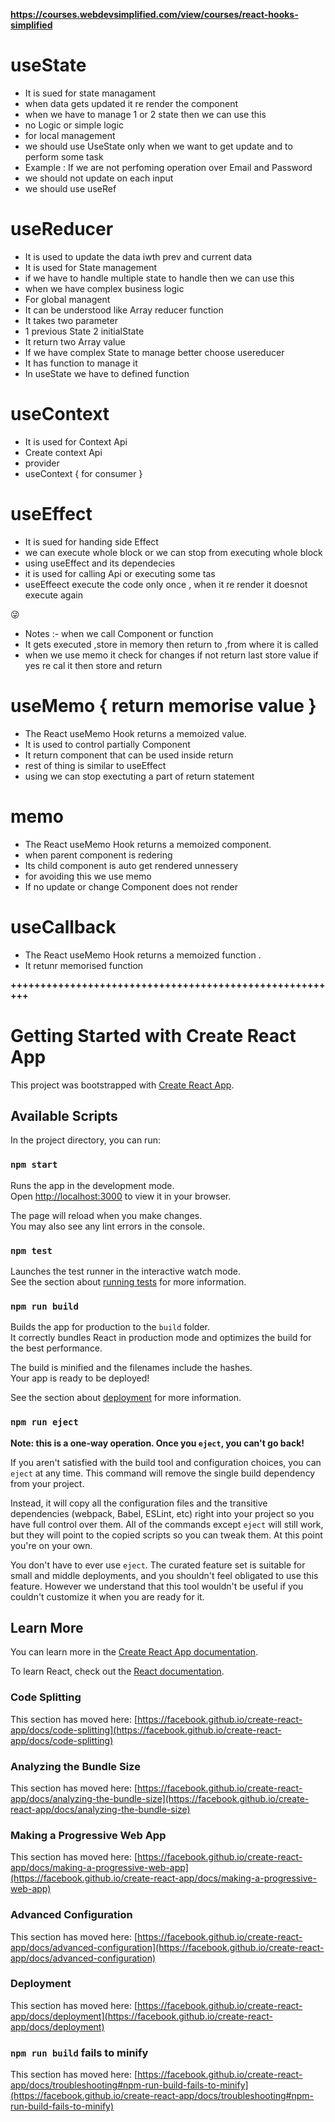**https://courses.webdevsimplified.com/view/courses/react-hooks-simplified**
# useState 
- It is sued for state managament 
- when data gets updated it re render the component 
- when we have to manage 1 or 2 state then we can use this
- no Logic or simple logic 
- for local management 
- we should use UseState only when we want to get update and to perform some task
- Example : If we are not perfoming operation over Email and Password 
- we should not update on each input 
- we should use useRef 


# useReducer 
- It is used to update the data iwth prev and current data
- It is used for State management
- if we have to handle multiple state to handle then we can use this
- when we have complex business logic 
- For global managent 
- It can be understood like Array reducer function 
- It takes two parameter 
- 1 previous State 2 initialState  
- It return two Array value
- If we have complex State to manage better choose usereducer 
- It has function to manage it 
- In useState we have to defined function  


# useContext  
- It is used for Context Api 
- Create context Api 
- provider 
- useContext { for consumer  }



# useEffect 
- It is sued for handing side Effect 
- we can execute whole block or we can stop from executing whole block 
- using useEffect and its dependecies 
- it is used for calling Api or executing some tas
- useEffeect  execute the code only once , when it re render it doesnot execute again 


:stuck_out_tongue_winking_eye:

- Notes :- when we call Component or function 
-  It gets executed ,store in memory  then return to ,from where it is called 
- when we use memo it check for changes if not return last store value if yes re cal it then store and return   


# useMemo  { return memorise value }
- The React useMemo Hook returns a memoized value.
- It is used to control partially Component 
- It return component that can be used inside return    
- rest of thing is similar to useEffect 
- using we can stop exectuting a part of return statement 


# memo 
- The React useMemo Hook returns a memoized component.
- when parent component is redering 
- Its child component is auto get rendered unnessery 
- for avoiding this we use memo
- If no update or change Component does not render  


# useCallback
- The React useMemo Hook returns a memoized function .
 - It retunr memorised function 






**++++++++++++++++++++++++++++++++++++++++++++++++++++++++**
# Getting Started with Create React App

This project was bootstrapped with [Create React App](https://github.com/facebook/create-react-app).

## Available Scripts

In the project directory, you can run:

### `npm start`

Runs the app in the development mode.\
Open [http://localhost:3000](http://localhost:3000) to view it in your browser.

The page will reload when you make changes.\
You may also see any lint errors in the console.

### `npm test`

Launches the test runner in the interactive watch mode.\
See the section about [running tests](https://facebook.github.io/create-react-app/docs/running-tests) for more information.

### `npm run build`

Builds the app for production to the `build` folder.\
It correctly bundles React in production mode and optimizes the build for the best performance.

The build is minified and the filenames include the hashes.\
Your app is ready to be deployed!

See the section about [deployment](https://facebook.github.io/create-react-app/docs/deployment) for more information.

### `npm run eject`

**Note: this is a one-way operation. Once you `eject`, you can't go back!**

If you aren't satisfied with the build tool and configuration choices, you can `eject` at any time. This command will remove the single build dependency from your project.

Instead, it will copy all the configuration files and the transitive dependencies (webpack, Babel, ESLint, etc) right into your project so you have full control over them. All of the commands except `eject` will still work, but they will point to the copied scripts so you can tweak them. At this point you're on your own.

You don't have to ever use `eject`. The curated feature set is suitable for small and middle deployments, and you shouldn't feel obligated to use this feature. However we understand that this tool wouldn't be useful if you couldn't customize it when you are ready for it.

## Learn More

You can learn more in the [Create React App documentation](https://facebook.github.io/create-react-app/docs/getting-started).

To learn React, check out the [React documentation](https://reactjs.org/).

### Code Splitting

This section has moved here: [https://facebook.github.io/create-react-app/docs/code-splitting](https://facebook.github.io/create-react-app/docs/code-splitting)

### Analyzing the Bundle Size

This section has moved here: [https://facebook.github.io/create-react-app/docs/analyzing-the-bundle-size](https://facebook.github.io/create-react-app/docs/analyzing-the-bundle-size)

### Making a Progressive Web App

This section has moved here: [https://facebook.github.io/create-react-app/docs/making-a-progressive-web-app](https://facebook.github.io/create-react-app/docs/making-a-progressive-web-app)

### Advanced Configuration

This section has moved here: [https://facebook.github.io/create-react-app/docs/advanced-configuration](https://facebook.github.io/create-react-app/docs/advanced-configuration)

### Deployment

This section has moved here: [https://facebook.github.io/create-react-app/docs/deployment](https://facebook.github.io/create-react-app/docs/deployment)

### `npm run build` fails to minify

This section has moved here: [https://facebook.github.io/create-react-app/docs/troubleshooting#npm-run-build-fails-to-minify](https://facebook.github.io/create-react-app/docs/troubleshooting#npm-run-build-fails-to-minify)
